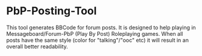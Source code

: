 PbP-Posting-Tool
================

This tool generates BBCode for forum posts. 
It is designed to help playing in Messageboard/Forum-PbP (Play By Post) Roleplaying games. 
When all posts have the same style (color for "talking"/"ooc" etc) it will result in an overall better readability.
